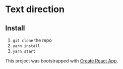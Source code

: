 # Text direction

## Install
1) `git clone` the repo
2) `yarn install`
3) `yarn start`

This project was bootstrapped with [Create React App](https://github.com/facebook/create-react-app).
